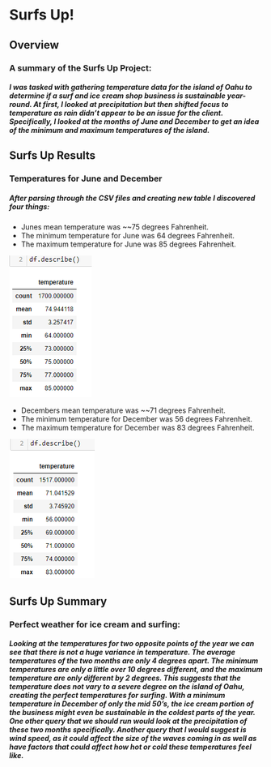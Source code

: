 # Surfs Up!
## Overview
### A summary of the Surfs Up Project:

##### I was tasked with gathering temperature data for the island of Oahu to determine if a surf and ice cream shop business is sustainable year-round.  At first, I looked at precipitation but then shifted focus to temperature as rain didn’t appear to be an issue for the client. Specifically, I looked at the months of June and December to get an idea of the minimum and maximum temperatures of the island. 


## Surfs Up Results
### Temperatures for June and December

##### After parsing through the CSV files and creating new table I discovered four things:
* Junes mean temperature was ~~75 degrees Fahrenheit.
* The minimum temperature for June was 64 degrees Fahrenheit. 
* The maximum temperature for June was 85 degrees Fahrenheit.
 
![Alttext]( https://github.com/GaryG484/surfs_up/blob/main/resources/June_summary_statistics.PNG)
* Decembers mean temperature was ~~71 degrees Fahrenheit.
* The minimum temperature for December was 56 degrees Fahrenheit.
* The maximum temperature for December was 83 degrees Fahrenheit.
 
![Alttext]( https://github.com/GaryG484/surfs_up/blob/main/resources/December_summary_statistics.PNG)


## Surfs Up Summary
### Perfect weather for ice cream and surfing:

##### Looking at the temperatures for two opposite points of the year we can see that there is not a huge variance in temperature. The average temperatures of the two months are only 4 degrees apart. The minimum temperatures are only a little over 10 degrees different, and the maximum temperature are only different by 2 degrees.  This suggests that the temperature does not vary to a severe degree on the island of Oahu, creating the perfect temperatures for surfing. With a minimum temperature in December of only the mid 50’s, the ice cream portion of the business might even be sustainable in the coldest parts of the year. One other query that we should run would look at the precipitation of these two months specifically. Another query that I would suggest is wind speed, as it could affect the size of the waves coming in as well as have factors that could affect how hot or cold these temperatures feel like.
